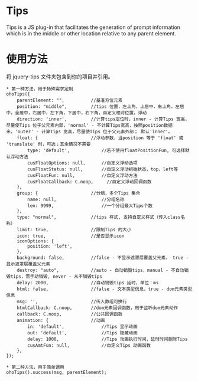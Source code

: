 # Tips
Tips is a JS plug-in that facilitates the generation of prompt information which is in the middle or other location relative to any parent element.

# 使用方法
将 jquery-tips 文件夹包含到你的项目并引用。

    * 第一种方法，用于特殊需求定制
    ohoTips({
        parentElement: "",          //基准方位元素
        position: "middle",         //tips 位置，左上角，上居中，右上角，左居中，全居中，右居中，左下角，下居中，右下角，自定义相对位置，浮动
        direction: 'inner',         //计算tips定位时，inner - 计算Tips 宽高，尽量使Tips 位于父元素内部，'normal' - 不计算Tips宽高，按照position数据来，'outer' - 计算Tips 宽高，尽量使Tips 位于父元素外部； 默认'inner'。
        float: {                    //浮动参数，当position 等于 'float' 或 'translate' 时，可选；其余情况不需要 
            type: 'default',            //若不使用floatPositionFun, 可选择默认浮动方法
            cusFloatOptions: null,      //自定义浮动选项
            cusFloatStatus: null,       //自定义浮动初始状态，top，left等
            cusFloatFun: null,          //自定义浮动方法
            cusFloatCallback: C.noop,     //自定义浮动回调函数
        },
        group: {                    //分组，多个Tips 集合
            name: null,                 //分组名称
            len: 9999,                  //一个分组最大Tips个数
        },
        type: "normal",             //tips 样式, 支持自定义样式（传入class名称）
        limit: true,                //限制Tips 的大小
        icon: true,                 //是否显示icon
        iconOptions: {
            position: 'left',
        },
        background: false,          //false - 不显示遮罩层覆盖父元素， true - 显示遮罩层覆盖父元素
        destroy: "auto",            //auto - 自动销毁tips，manual - 不自动销毁tips，需手动销毁, never - 从不销毁tips
        delay: 2000,                //自动销毁tips 延时，单位：ms
        html: false,                //false - 文本类型信息，true - dom元素类型信息
        msg: '',                    //传入数组可换行
        htmlCallback: C.noop,       //dom元素回调函数，用于监听dom元素动作
        callback: C.noop,           //公共回调函数
        animation: {                //动画
            in: 'default',              //Tips 显示动画
            out: 'default',             //Tips 隐藏动画
            delay: 1000,                //Tips 动画执行时间，延时时间删除Tips
            cusAmtFun: null,            //自定义Tips 动画函数
        },
    });

    * 第二种方法，用于简单调用
    ohoTips().success(msg, parentElement);

